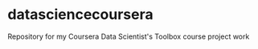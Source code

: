 datasciencecoursera
===================

Repository for my Coursera Data Scientist's Toolbox course project work
